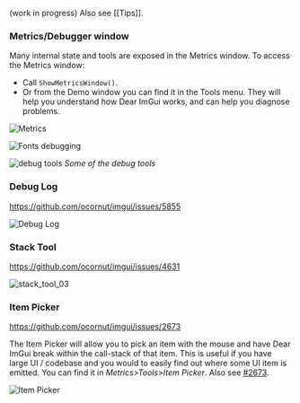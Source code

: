 (work in progress) Also see [[Tips]].

### Metrics/Debugger window

Many internal state and tools are exposed in the Metrics window. To access the Metrics window:
- Call `ShowMetricsWindow()`.
- Or from the Demo window you can find it in the Tools menu.
They will help you understand how Dear ImGui works, and can help you diagnose problems.

![Metrics](https://user-images.githubusercontent.com/8225057/191290900-87c7f347-d459-4192-8894-689c11b44e65.png)

![Fonts debugging](https://user-images.githubusercontent.com/8225057/135429892-0e41ef8d-33c5-4991-bcf6-f997a0bcfd6b.png)

![debug tools](https://user-images.githubusercontent.com/8225057/174845561-ee9ba6ad-9f48-478c-944d-85334aae0af7.png)
_Some of the debug tools_

### Debug Log

https://github.com/ocornut/imgui/issues/5855

![Debug Log](https://user-images.githubusercontent.com/8225057/191291345-9bf5fae2-ff0f-462a-af4c-d85aaaf36318.png)

### Stack Tool

https://github.com/ocornut/imgui/issues/4631

![stack_tool_03](https://user-images.githubusercontent.com/8225057/136235657-a0ea5665-dcd1-423f-9be6-dc3f8ced8f12.png)

### Item Picker

https://github.com/ocornut/imgui/issues/2673

The Item Picker will allow you to pick an item with the mouse and have Dear ImGui break within the call-stack of that item. This is useful if you have large UI / codebase and you would to easily find out where some UI item is emitted. 
You can find it in _Metrics>Tools>Item Picker_. Also see [#2673](https://github.com/ocornut/imgui/issues/2673).

![Item Picker](https://user-images.githubusercontent.com/8225057/61412736-7d2e5b80-a89e-11e9-9bb3-54c097025abe.png)

